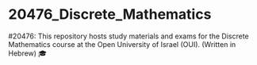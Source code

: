 # 20476_Discrete_Mathematics
#20476: This repository hosts study materials and exams for the Discrete Mathematics course at the Open University of Israel (OUI). (Written in Hebrew) 🎓
